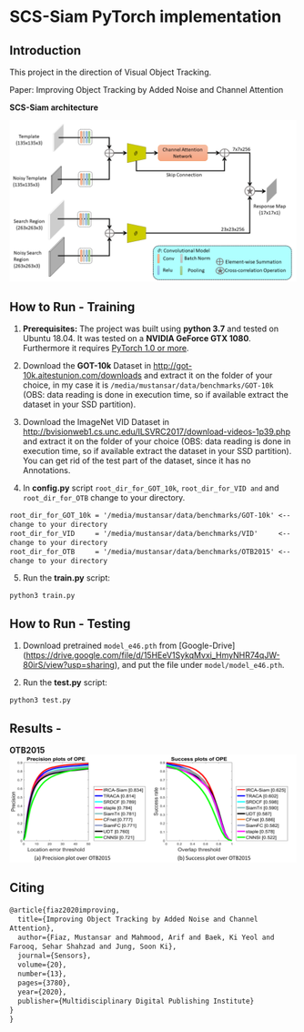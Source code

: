 # SCS-Siam PyTorch implementation
## Introduction
This project in the direction of Visual Object Tracking.

Paper: Improving Object Tracking by Added Noise and Channel Attention

**SCS-Siam architecture**

![img1](https://github.com/mustansarfiaz/IRCA-Siam/blob/master/framework/framework.png)

## How to Run - Training
1. **Prerequisites:** The project was built using **python 3.7** and tested on Ubuntu 18.04. It was tested on a **NVIDIA GeForce GTX 1080**. Furthermore it requires [PyTorch 1.0 or more](https://pytorch.org/).

2. Download the **GOT-10k** Dataset in http://got-10k.aitestunion.com/downloads and extract it on the folder of your choice, in my case it is `/media/mustansar/data/benchmarks/GOT-10k` (OBS: data reading is done in execution time, so if available extract the dataset in your SSD partition).


3. Download the ImageNet VID Dataset in http://bvisionweb1.cs.unc.edu/ILSVRC2017/download-videos-1p39.php and extract it on the folder of your choice (OBS: data reading is done in execution time, so if available extract the dataset in your SSD partition). You can get rid of the test part of the dataset, since it has no Annotations.

4. In **config.py** script `root_dir_for_GOT_10k`, `root_dir_for_VID and` and `root_dir_for_OTB` change to your directory. 
```
root_dir_for_GOT_10k = '/media/mustansar/data/benchmarks/GOT-10k' <-- change to your directory 
root_dir_for_VID     = '/media/mustansar/data/benchmarks/VID'     <-- change to your directory
root_dir_for_OTB     = '/media/mustansar/data/benchmarks/OTB2015' <-- change to your directory 
```

5. Run the **train.py** script:
```
python3 train.py
```


## How to Run - Testing
1. Download pretrained `model_e46.pth` from [Google-Drive] (https://drive.google.com/file/d/15HEeV1SykqMvxi_HmyNHR74qJW-80irS/view?usp=sharing), and put the file under `model/model_e46.pth`.

2. Run the **test.py** script:
```
python3 test.py
```

## Results - 
**OTB2015**
![img2](https://github.com/mustansarfiaz/IRCA-Siam/blob/master/framework/result_otb.png)

## Citing
```
@article{fiaz2020improving,
  title={Improving Object Tracking by Added Noise and Channel Attention},
  author={Fiaz, Mustansar and Mahmood, Arif and Baek, Ki Yeol and Farooq, Sehar Shahzad and Jung, Soon Ki},
  journal={Sensors},
  volume={20},
  number={13},
  pages={3780},
  year={2020},
  publisher={Multidisciplinary Digital Publishing Institute}
}
}
```


